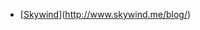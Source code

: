 - [[Skywind](http://www.skywind.me/blog/)](http://www.skywind.me/blog/)
<!--stackedit_data:
eyJoaXN0b3J5IjpbLTE1NzMxMjg3MThdfQ==
-->